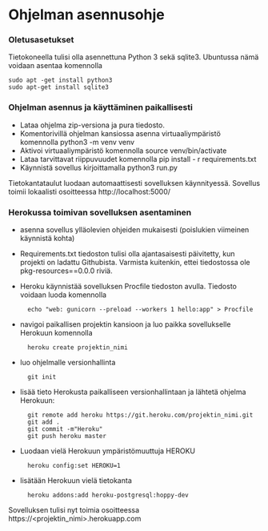 # Ohjelman asennusohje

### Oletusasetukset

Tietokoneella tulisi olla asennettuna Python 3 sekä sqlite3. Ubuntussa nämä voidaan asentaa komennolla

    sudo apt -get install python3
    sudo apt-get install sqlite3


### Ohjelman asennus ja käyttäminen paikallisesti

- Lataa ohjelma zip-versiona ja pura tiedosto. 
- Komentorivillä ohjelman kansiossa asenna virtuaaliympäristö komennolla 
        python3 -m venv venv
- Aktivoi virtuaaliympäristö komennolla 
        source venv/bin/activate
- Lataa tarvittavat riippuvuudet komennolla 
        pip install - r requirements.txt
- Käynnistä sovellus kirjoittamalla 
        python3 run.py 

Tietokantataulut luodaan automaattisesti sovelluksen käynnityessä. Sovellus toimii lokaalisti osoitteessa http://localhost:5000/


### Herokussa toimivan sovelluksen asentaminen

- asenna sovellus ylläolevien ohjeiden mukaisesti (poislukien viimeinen käynnistä kohta)
- Requirements.txt tiedoston tulisi olla ajantasaisesti päivitetty, kun projekti on ladattu Githubista. Varmista kuitenkin, ettei tiedostossa ole pkg-resources==0.0.0 riviä.
- Heroku käynnistää sovelluksen Procfile tiedoston avulla. Tiedosto voidaan luoda komennolla

        echo "web: gunicorn --preload --workers 1 hello:app" > Procfile

- navigoi paikallisen projektin kansioon ja luo paikka sovellukselle Herokuun komennolla

        heroku create projektin_nimi

- luo ohjelmalle versionhallinta
 
        git init 

- lisää tieto Herokusta paikalliseen versionhallintaan ja lähtetä ohjelma Herokuun:

        git remote add heroku https://git.heroku.com/projektin_nimi.git
        git add .
        git commit -m"Heroku"
        git push heroku master  

- Luodaan vielä Herokuun ympäristömuuttuja HEROKU

        heroku config:set HEROKU=1

- lisätään Herokuun vielä tietokanta

        heroku addons:add heroku-postgresql:hoppy-dev


Sovelluksen tulisi nyt toimia osoitteessa https://<projektin_nimi>.herokuapp.com 
